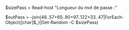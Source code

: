 $sizePass = Read-host "Longueur du mot de passe :"

$outPass = -join(48..57+65..90+97..122+33..47|ForEach-Object{[char]$_}|Get-Random -C $sizePass)

 [System.windows.forms.messagebox]::Show("$outPass")
